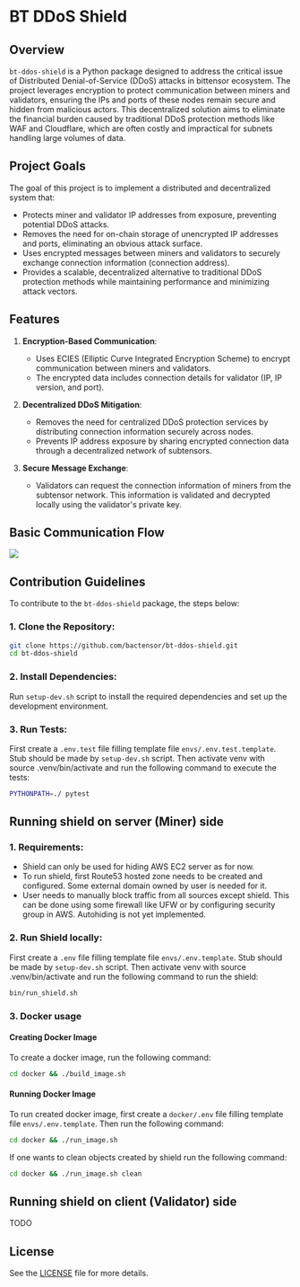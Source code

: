 # BT DDoS Shield

## Overview

`bt-ddos-shield` is a Python package designed to address the critical issue of Distributed Denial-of-Service (DDoS) attacks
in bittensor ecosystem. The project leverages encryption to protect communication between miners and validators, ensuring
the IPs and ports of these nodes remain secure and hidden from malicious actors. This decentralized solution aims to eliminate
the financial burden caused by traditional DDoS protection methods like WAF and Cloudflare, which are often costly and
impractical for subnets handling large volumes of data.

## Project Goals

The goal of this project is to implement a distributed and decentralized system that:
- Protects miner and validator IP addresses from exposure, preventing potential DDoS attacks.
- Removes the need for on-chain storage of unencrypted IP addresses and ports, eliminating an obvious attack surface.
- Uses encrypted messages between miners and validators to securely exchange connection information (connection address).
- Provides a scalable, decentralized alternative to traditional DDoS protection methods while maintaining performance and minimizing attack vectors.

## Features

1. **Encryption-Based Communication**:
   - Uses ECIES (Elliptic Curve Integrated Encryption Scheme) to encrypt communication between miners and validators.
   - The encrypted data includes connection details for validator (IP, IP version, and port).

2. **Decentralized DDoS Mitigation**:
   - Removes the need for centralized DDoS protection services by distributing connection information securely across nodes.
   - Prevents IP address exposure by sharing encrypted connection data through a decentralized network of subtensors.

3. **Secure Message Exchange**:
   - Validators can request the connection information of miners from the subtensor network. This information is validated and
     decrypted locally using the validator's private key.

## Basic Communication Flow

<!--
@startuml ./assets/diagrams/CommunicationFlow
participant Validator
participant Miner
participant AddressManager
database Storage
database Bittensor
Validator -> Validator: Generate Validator key-pair
Validator -> Bittensor: Publish public key along with HotKey
Bittensor -> Miner: Fetch new Validator info
Miner -> AddressManager: Generate new address
Miner -> Miner: Encrypt generated address with Validator public key
Miner -> Storage: Update file with encrypted addresses for Validators
Miner -> Bittensor: Publish file location
Bittensor -> Validator: Fetch file location
Storage -> Validator: Fetch Miner file
Validator -> Validator: Decrypt Miner file entry encrypted for given Validator
Validator -> Miner: Send request using decrypted Miner address
@enduml
-->

![](./assets/diagrams/CommunicationFlow.svg)


## Contribution Guidelines

To contribute to the `bt-ddos-shield` package, the steps below:

### 1. Clone the Repository:

```bash
git clone https://github.com/bactensor/bt-ddos-shield.git
cd bt-ddos-shield
```

### 2. Install Dependencies:

Run `setup-dev.sh` script to install the required dependencies and set up the development environment.

### 3. Run Tests:

First create a `.env.test` file filling template file `envs/.env.test.template`. Stub should be made by `setup-dev.sh` script.
Then activate venv with source .venv/bin/activate and run the following command to execute the tests:
```bash
PYTHONPATH=./ pytest
```

## Running shield on server (Miner) side

### 1. Requirements:

* Shield can only be used for hiding AWS EC2 server as for now.
* To run shield, first Route53 hosted zone needs to be created and configured. Some external domain owned by user is needed
for it.
* User needs to manually block traffic from all sources except shield. This can be done using some firewall like UFW or 
by configuring security group in AWS. Autohiding is not yet implemented.

### 2. Run Shield locally:

First create a `.env` file filling template file `envs/.env.template`. Stub should be made by `setup-dev.sh` script.
Then activate venv with source .venv/bin/activate and run the following command to run the shield:
```bash
bin/run_shield.sh
```

### 3. Docker usage

#### Creating Docker Image

To create a docker image, run the following command:
```bash
cd docker && ./build_image.sh
```

#### Running Docker Image

To run created docker image, first create a `docker/.env` file filling template file `envs/.env.template`.
Then run the following command:
```bash
cd docker && ./run_image.sh
```

If one wants to clean objects created by shield run the following command:
```bash
cd docker && ./run_image.sh clean
```

## Running shield on client (Validator) side

TODO

## License

See the [LICENSE](./LICENSE) file for more details.
